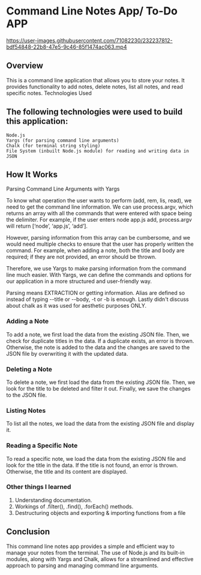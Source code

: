 # Command Line Notes App/ To-Do APP


https://user-images.githubusercontent.com/71082230/232237812-bdf54848-22b8-47e5-9c46-85f1474ac063.mp4

## Overview

This is a command line application that allows you to store your notes. It provides functionality to add notes, delete notes, list all notes, and read specific notes.
Technologies Used

## The following technologies were used to build this application:

    Node.js
    Yargs (for parsing command line arguments)
    Chalk (for terminal string styling)
    File System (inbuilt Node.js module) for reading and writing data in JSON

## How It Works
Parsing Command Line Arguments with Yargs

To know what operation the user wants to perform (add, rem, lis, read), we need to get the command line information. We can use process.argv, which returns an array with all the commands that were entered with space being the delimiter. For example, if the user enters node app.js add, process.argv will return [‘node’, ‘app.js’, ‘add’].

However, parsing information from this array can be cumbersome, and we would need multiple checks to ensure that the user has properly written the command. For example, when adding a note, both the title and body are required; if they are not provided, an error should be thrown.

Therefore, we use Yargs to make parsing information from the command line much easier. With Yargs, we can define the commands and options for our application in a more structured and user-friendly way. 

Parsing means EXTRACTION or getting information. Alias are defined so instead of typing --title or --body, -t or -b is enough. Lastly didn't discuss about chalk as it was used for aesthetic purposes ONLY.

### Adding a Note

To add a note, we first load the data from the existing JSON file. Then, we check for duplicate titles in the data. If a duplicate exists, an error is thrown. Otherwise, the note is added to the data and the changes are saved to the JSON file by overwriting it with the updated data.

### Deleting a Note

To delete a note, we first load the data from the existing JSON file. Then, we look for the title to be deleted and filter it out. Finally, we save the changes to the JSON file.

### Listing Notes

To list all the notes, we load the data from the existing JSON file and display it.

### Reading a Specific Note

To read a specific note, we load the data from the existing JSON file and look for the title in the data. If the title is not found, an error is thrown. Otherwise, the title and its content are displayed.

### Other things I learned

1. Understanding documentation.
2. Workings of .filter(), .find(), .forEach() methods.
3. Destructuring objects and exporting & importing functions from a file

## Conclusion

This command line notes app provides a simple and efficient way to manage your notes from the terminal. The use of Node.js and its built-in modules, along with Yargs and Chalk, allows for a streamlined and effective approach to parsing and managing command line arguments.
